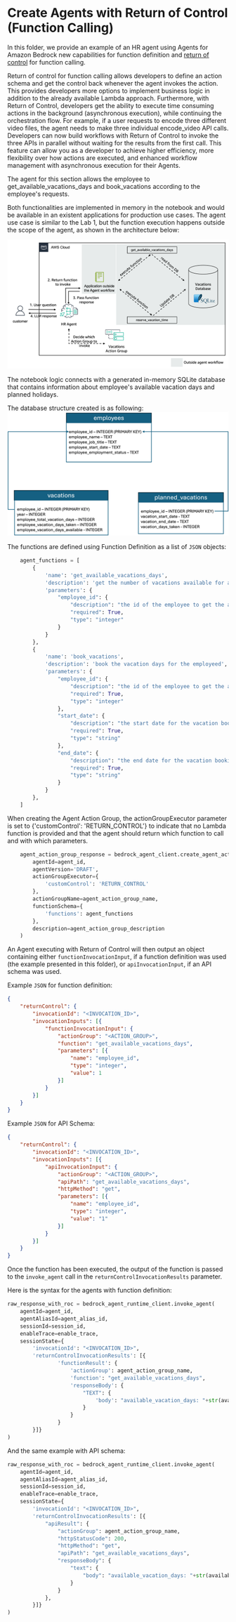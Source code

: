 # Create Agents with Return of Control (Function Calling)
In this folder, we provide an example of an HR agent using Agents for Amazon Bedrock new capabilities for function definition and [return of control]( https://docs.aws.amazon.com/bedrock/latest/userguide/agents-returncontrol.html) for function calling.

Return of control for function calling allows developers to define an action schema and get the control back whenever the agent invokes the action. This provides developers more options to implement business logic in addition to the already available Lambda approach. Furthermore, with Return of Control, developers get the ability to execute time consuming actions in the background (asynchronous execution), while continuing the orchestration flow. For example, if a user requests to encode three different video files, the agent needs to make three individual encode_video API calls. Developers can now build workflows with Return of Control to invoke the three APIs in parallel without waiting for the results from the first call. This feature can allow you as a developer to achieve higher efficiency, more flexibility over how actions are executed, and enhanced workflow management with asynchronous execution for their Agents. 

The agent for this section allows the employee to get_available_vacations_days and book_vacations according to the employee's requests.

Both functionalities are implemented in memory in the notebook and would be available in an existent applications for production use cases. The agent use case is similar to the Lab 1, but the function execution happens outside the scope of the agent, as shown in the architecture below:

![HR Assistant Agent](images/architecture.png)

The notebook logic connects with a generated in-memory SQLite database that contains information about employee's available vacation days and planned holidays.

The database structure created is as following:
![Three tables: {employees, vacations, planned_vacations}, employees: {employee_id - INTEGER, employee_name - TEXT, employee_job_title - TEXT, employee_start_date - TEXT, employee_employment_status - TEXT}, vacations: {employee_id - INTEGER, year - INTEGER, employee_total_vacation_days - INTEGER, employee_vacation_days_taken - INTEGER, employee_vacation_days_available - INTEGER}, planned_vacations: {employee_id - INTEGER, vacation_start_date - TEXT, vacation_end_date - TEXT, vacation_days_taken - INTEGER}](images/HR_DB.png)

The functions are defined using Function Definition as a list of `JSON` objects:

```python
    agent_functions = [
        {
            'name': 'get_available_vacations_days',
            'description': 'get the number of vacations available for a certain employee',
            'parameters': {
                "employee_id": {
                    "description": "the id of the employee to get the available vacations",
                    "required": True,
                    "type": "integer"
                }
            }
        },
        {
            'name': 'book_vacations',
            'description': 'book the vacation days for the employeed',
            'parameters': {
                "employee_id": {
                    "description": "the id of the employee to get the available vacations",
                    "required": True,
                    "type": "integer"
                },
                "start_date": {
                    "description": "the start date for the vacation booking",
                    "required": True,
                    "type": "string"
                },
                "end_date": {
                    "description": "the end date for the vacation booking",
                    "required": True,
                    "type": "string"
                }
            }
        },
    ]
```

When creating the Agent Action Group, the actionGroupExecutor parameter is set to {'customControl': 'RETURN_CONTROL'} to indicate that no Lambda function is provided and that the agent should return which function to call and with which parameters.

```python
    agent_action_group_response = bedrock_agent_client.create_agent_action_group(
        agentId=agent_id,
        agentVersion='DRAFT',
        actionGroupExecutor={
            'customControl': 'RETURN_CONTROL'
        },
        actionGroupName=agent_action_group_name,
        functionSchema={
            'functions': agent_functions
        },
        description=agent_action_group_description
    )
```

An Agent executing with Return of Control will then output an object containing either `functionInvocationInput`, if a function definition was used (the example presented in this folder), or `apiInvocationInput`, if an API schema was used.

Example `JSON` for function definition:

```json
{
    "returnControl": {
        "invocationId": "<INVOCATION_ID>", 
        "invocationInputs": [{
            "functionInvocationInput": {
                "actionGroup": "<ACTION_GROUP>", 
                "function": "get_available_vacations_days", 
                "parameters": [{
                    "name": "employee_id", 
                    "type": "integer", 
                    "value": 1
                }]
            }
        }]
    }
}
```

Example `JSON` for API Schema:

```json
{
    "returnControl": {
        "invocationId": "<INVOCATION_ID>",
        "invocationInputs": [{
            "apiInvocationInput": {
                "actionGroup": "<ACTION_GROUP>",
                "apiPath": "get_available_vacations_days",
                "httpMethod": "get",
                "parameters": [{
                    "name": "employee_id",
                    "type": "integer",
                    "value": "1"
                }]
            }
        }]
    }
}
```

Once the function has been executed, the output of the function is passed to the `invoke_agent` call in the `returnControlInvocationResults` parameter.

Here is the syntax for the agents with function definition:

```python
raw_response_with_roc = bedrock_agent_runtime_client.invoke_agent(
    agentId=agent_id,
    agentAliasId=agent_alias_id, 
    sessionId=session_id,
    enableTrace=enable_trace, 
    sessionState={
        'invocationId': "<INVOCATION_ID>",
        'returnControlInvocationResults': [{
                'functionResult': {
                    'actionGroup': agent_action_group_name,
                    'function': "get_available_vacations_days",
                    'responseBody': {
                        "TEXT": {
                            'body': "available_vacation_days: "+str(available_vacation_days)
                        }
                    }
                }
        }]}
)
```

And the same example with API schema:

```python
raw_response_with_roc = bedrock_agent_runtime_client.invoke_agent(
    agentId=agent_id,
    agentAliasId=agent_alias_id, 
    sessionId=session_id,
    enableTrace=enable_trace, 
    sessionState={
        'invocationId': "<INVOCATION_ID>",
        'returnControlInvocationResults': [{
            "apiResult": {
                "actionGroup": agent_action_group_name,
                "httpStatusCode": 200,
                "httpMethod": "get",
                "apiPath": "get_available_vacations_days",
                "responseBody": {
                    "text": {
                        "body": "available_vacation_days: "+str(available_vacation_days)
                    }
                }
            },
        }]}
)
```
